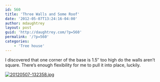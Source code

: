 ```yaml
---
id: 560
title: 'Three Walls and Some Roof'
date: '2012-05-07T13:24:16-04:00'
author: mdaughtrey
layout: post
guid: 'http://daughtrey.com/?p=560'
permalink: '/?p=560'
categories:
    - 'Tree house'
---
```


I discovered that one corner of the base is 1.5″ too high do the walls aren’t square. There’s enough flexibility for me to pull it into place, luckily.

[![20120507-132358.jpg](http://daughtrey.com/wp-content/uploads/2012/05/20120507-132358.jpg)](http://daughtrey.com/wp-content/uploads/2012/05/20120507-132358.jpg)